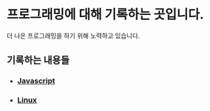 # 프로그래밍에 대해 기록하는 곳입니다.

더 나은 프로그래밍을 하기 위해 노력하고 있습니다.

## 기록하는 내용들

- ### [Javascript](/javascript/introduction.md)
- ### [Linux](/linux/introduction.md)